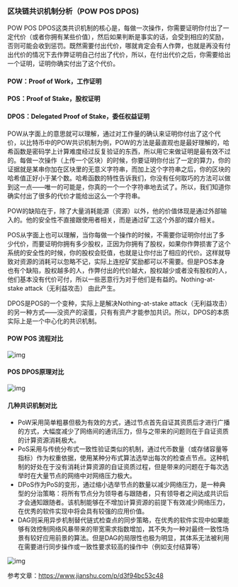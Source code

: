 ### 区块链共识机制分析（POW POS DPOS)

POW  POS DPOS这类共识机制的核心是，每做一次操作，你需要证明你付出了一定代价（或者你拥有某些价值），然后如果判断是事实的话，会受到相应的奖励，否则可能会收到惩罚。既然需要付出代价，哪就肯定会有人作弊，也就是再没有付出代价的情况下去作弊证明自己付出了代价，所以，在付出代价之后，你需要给出一个证明，证明你确实付出了这个代价。

#### POW：Proof of Work，工作证明

#### **POS：Proof of Stake，股权证明** 

#### **DPOS：Delegated Proof of Stake，委任权益证明** 

POW从字面上的意思就可以理解，通过对工作量的确认来证明你付出了这个代价，以比特币中的POW共识机制为例，POW的方法是最直观也是最好理解的，哈希函数是密码学上计算难度经过反复验证的东西，所以用它来做证明是最有效不过的。每做一次操作（上传一个区块）的时候，你要证明你付出了一定的算力，你的证据就是某串你加在区块里的无意义字符串，而加上这个字符串之后，你的区块的哈希值正好小于某个数。哈希函数的特性告诉我们，你没有任何取巧的方法可以做到这一点——唯一的可能是，你真的一个一个字符串地去试了。所以，我们知道你确实付出了很多的代价才能给出这么一个字符串。

POW的缺陷在于，除了大量消耗能源（资源）以外，他的价值体现是通过外部输入的。他的安全性不直接跟使用者相关，而是通过矿工这个外部的媒介相关。

POS从字面上也可以理解，当你每做一个操作的时候，不需要你证明你付出了多少代价，而要证明你拥有多少股权，正因为你拥有了股权，如果你作弊损害了这个系统的安全性的时候，你的股权会贬值，也就是让你付出了相应的代价。这样就导致对资源的消耗可以忽略不记，实际上连挖矿奖励都可以不需要。但是POS本身也有个缺陷，股权越多的人，作弊付出的代价越大，股权越少或者没有股权的人，他们基本没有代价可付，所以一些恶意行为对于他们是有益的。Nothing-at-stake attack（无利益攻击） 由此产生。

DPOS是POS的一个变种，实际上是解决Nothing-at-stake attack（无利益攻击）的另一种方式——没资产的滚蛋，只有有资产才能参加共识。所以，DPOS的本质实际上是一个中心化的共识机制。

#### POW POS 流程对比

![img](https://upload-images.jianshu.io/upload_images/4582835-fd576d13affa6cce..png?imageMogr2/auto-orient/strip%7CimageView2/2/w/700)

#### POS DPOS原理对比

![img](https://upload-images.jianshu.io/upload_images/4582835-390fadfc8d654a58..png?imageMogr2/auto-orient/strip%7CimageView2/2/w/700) 

#### 几种共识机制对比

- PoW采用简单粗暴但极为有效的方式，通过节点首先自证其资质后才进行广播的方式，大幅度减少了网络间的通讯压力，但与之带来的问题则在于自证资质的计算资源消耗极大。
- PoS采用与传统分布式一致性验证类似的机制，通过代币数量（或存储容量等指标）作为权重依据，使用某种分布式算法选举出每次的检查点节点。这种机制的好处在于没有消耗计算资源的自证资质过程，但是带来的问题在于每次选举时在大量节点的网络中对网络压力极大。
- DPoS作为PoS的变形，通过缩小选举节点的数量以减少网络压力，是一种典型的分治策略：将所有节点分为领导者与跟随者，只有领导者之间达成共识后才会通知跟随者。该机制能够在不增加计算资源的前提下有效减少网络压力，在优秀的软件实现中将会具有较强的应用价值。
- DAG则采用异步机制替代链式检查点的同步策略，在优秀的软件实现中如果能够有效控制网络风暴带来的带宽需求指数增加，其不失为一种对最终一致性场景有较好应用前景的算法。但是DAG的局限性也极为明显，其体系无法被利用在需要进行同步操作或一致性要求较高的操作中（例如支付结算等）



![img](https://upload-images.jianshu.io/upload_images/4582835-f71d13e7e6f00f75.png?imageMogr2/auto-orient/strip%7CimageView2/2/w/700) 

 

参考文章：https://www.jianshu.com/p/d3f94bc53c48



#### 